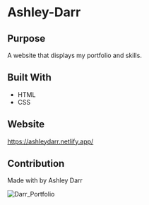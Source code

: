 # Ashley-Darr
## Purpose
A website that displays my portfolio and skills. 

## Built With
* HTML
* CSS

## Website
https://ashleydarr.netlify.app/

## Contribution
Made with by Ashley Darr 

![Darr_Portfolio](https://user-images.githubusercontent.com/103084529/166181310-548a8a32-dbde-4f6d-90ce-ff6ec3ba76c6.png)
